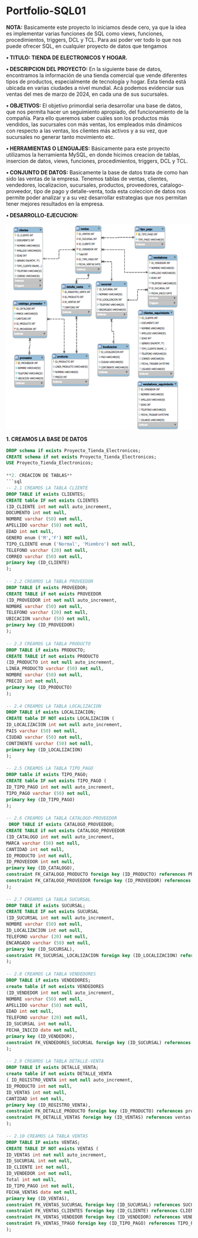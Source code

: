 # Portfolio-SQL01

**NOTA:**
Basicamente este proyecto lo iniciamos desde cero, ya que la idea es implementar varias funciones de SQL como views, funciones, procedimientos, triggers, DCL y TCL. Para asi poder ver todo lo que nos puede ofrecer SQL, en cualquier proyecto de datos que tengamos

**•	TITULO: TIENDA DE ELECTRONICOS Y HOGAR.**

**•	DESCRIPCION DEL PROYECTO:** En la siguiente base de datos, encontramos la información de una tienda comercial que vende diferentes tipos de productos, especialmente de tecnología y hogar. Esta tienda está ubicada en varias ciudades a nivel mundial. Acá podemos evidenciar sus ventas del mes de marzo de 2024, en cada una de sus sucursales.

**•	OBJETIVOS:**
El objetivo primordial seria desarrollar una base de datos, que nos permita hacer un seguimiento apropiado, del funcionamiento de la compañía. Para ello queremos saber cuáles son los productos más vendidos, las sucursales con más ventas, los empleados más dinámicos con respecto a las ventas, los clientes más activos y a su vez, que sucursales no generar tanto movimiento etc.

**•	HERRAMIENTAS O LENGUAJES:** Básicamente para este proyecto utilizamos la herramienta MySQL, en donde hicimos creacion de tablas, insercion de datos, views, funciones, procedimientos,
triggers, DCL y TCL.

**•	CONJUNTO DE DATOS:** Basicamente la base de datos trata de como han sido las ventas de la empresa. Tenemos tablas de ventas, clientes, vendedores, localizacion, sucursales, productos,
proveedores, catalogo-proveedor, tipo de pago y detalle-venta, toda esta coleccion de datos nos permite poder analizar y a su vez desarrollar estrategias que nos permitan tener mejores resultados en la empresa.

**•	DESARROLLO-EJECUCION:**

![DIAGRAMA-ENTIDAD-RELACION](https://github.com/pocolus/Portfolio-SQL01/blob/main/Imagen1.png)

**1. CREAMOS LA BASE DE DATOS**
```sql
DROP schema if exists Proyecto_Tienda_Electronicos;
CREATE schema if not exists Proyecto_Tienda_Electronicos;
USE Proyecto_Tienda_Electronicos;

**2. CREACION DE TABLAS**
```sql
-- 2.1 CREAMOS LA TABLA CLIENTE
DROP TABLE if exists CLIENTES;
CREATE table IF not exists CLIENTES
(ID_CLIENTE int not null auto_increment,
DOCUMENTO int not null,
NOMBRE varchar (50) not null,
APELLIDO varchar (50) not null,
EDAD int not null,
GENERO enum ('M','F') NOT null,
TIPO_CLIENTE enum ('Normal', 'Miembro') not null,
TELEFONO varchar (20) not null,
CORREO varchar (50) not null,
primary key (ID_CLIENTE)
);

-- 2.2 CREAMOS LA TABLA PROVEEDOR
DROP TABLE if exists PROVEEDOR;
CREATE TABLE if not exists PROVEEDOR
(ID_PROVEEDOR int not null auto_increment,
NOMBRE varchar (50) not null,
TELEFONO varchar (20) not null,
UBICACION varchar (50) not null,
primary key (ID_PROVEEDOR)
);

-- 2.3 CREAMOS LA TABLA PRODUCTO
DROP TABLE if exists PRODUCTO;
CREATE TABLE if not exists PRODUCTO
(ID_PRODUCTO int not null auto_increment,
LINEA_PRODUCTO varchar (50) not null,
NOMBRE varchar (50) not null,
PRECIO int not null,
primary key (ID_PRODUCTO)
);

-- 2.4 CREAMOS LA TABLA LOCALIZACION
DROP TABLE if exists LOCALIZACION;
CREATE table IF NOT exists LOCALIZACION (
ID_LOCALIZACION int not null auto_increment,
PAIS varchar (50) not null,
CIUDAD varchar (50) not null,
CONTINENTE varchar (50) not null,
primary key (ID_LOCALIZACION)
);

-- 2.5 CREAMOS LA TABLA TIPO_PAGO
DROP table if exists TIPO_PAGO;
CREATE table IF not exists TIPO_PAGO (
ID_TIPO_PAGO int not null auto_increment,
TIPO_PAGO varchar (50) not null,
primary key (ID_TIPO_PAGO)
);

-- 2.6 CREAMOS LA TABLA CATALOGO-PROVEEDOR
 DROP TABLE if exists CATALOGO_PROVEEDOR;
CREATE TABLE if not exists CATALOGO_PROVEEDOR
(ID_CATALOGO int not null auto_increment,
MARCA varchar (50) not null,
CANTIDAD int not null,
ID_PRODUCTO int not null,
ID_PROVEEDOR int not null,
primary key (ID_CATALOGO),
constraint FK_CATALOGO_PRODUCTO foreign key (ID_PRODUCTO) references PRODUCTO (ID_PRODUCTO),
constraint FK_CATALOGO_PROVEEDOR foreign key (ID_PROVEEDOR) references PROVEEDOR (ID_PROVEEDOR)
);

-- 2.7 CREAMOS LA TABLA SUCURSAL
DROP TABLE if exists SUCURSAL; 
CREATE TABLE IF not exists SUCURSAL 
(ID_SUCURSAL int not null auto_increment,
NOMBRE varchar (50) not null,
ID_LOCALIZACION int not null,
TELEFONO varchar (20) not null,
ENCARGADO varchar (50) not null,
primary key (ID_SUCURSAL),
constraint FK_SUCURSAL_LOCALIZACION foreign key (ID_LOCALIZACION) references LOCALIZACION (ID_LOCALIZACION)
);

-- 2.8 CREAMOS LA TABLA VENDEDORES
DROP TABLE if exists VENDEDORES;
create table if not exists VENDEDORES 
(ID_VENDEDOR int not null auto_increment,
NOMBRE varchar (50) not null,
APELLIDO varchar (50) not null,
EDAD int not null,
TELEFONO varchar (20) not null,
ID_SUCURSAL int not null,
FECHA_INICIO date not null,
primary key (ID_VENDEDOR),
constraint FK_VENDEDORES_SUCURSAL foreign key (ID_SUCURSAL) references SUCURSAL (ID_SUCURSAL)
);

-- 2.9 CREAMOS LA TABLA DETALLE-VENTA
DROP TABLE if exists DETALLE_VENTA;
create table if not exists DETALLE_VENTA
( ID_REGISTRO_VENTA int not null auto_increment,
ID_PRODUCTO int not null,
ID_VENTAS int not null,
CANTIDAD int not null,
primary key (ID_REGISTRO_VENTA),
constraint FK_DETALLE_PRODUCTO foreign key (ID_PRODUCTO) references producto (ID_PRODUCTO),
constraint FK_DETALLE_VENTAS foreign key (ID_VENTAS) references ventas (ID_VENTAS)
);

-- 2.10 CREAMOS LA TABLA VENTAS
DROP TABLE IF exists VENTAS;
CREATE TABLE IF NOT exists VENTAS (
ID_VENTAS int not null auto_increment,
ID_SUCURSAL int not null,
ID_CLIENTE int not null,
ID_VENDEDOR int not null,
Total int not null,
ID_TIPO_PAGO int not null,
FECHA_VENTAS date not null,
primary key (ID_VENTAS),
constraint FK_VENTAS_SUCURSAL foreign key (ID_SUCURSAL) references SUCURSAL (ID_SUCURSAL),
constraint FK_VENTAS_CLIENTES foreign key (ID_CLIENTE) references CLIENTES (ID_CLIENTE),
constraint FK_VENTAS_VENDEDOR foreign key (ID_VENDEDOR) references VENDEDORES (ID_VENDEDOR),
constraint Fk_VENTAS_TPAGO foreign key (ID_TIPO_PAGO) references TIPO_PAGO (ID_TIPO_PAGO)
);

